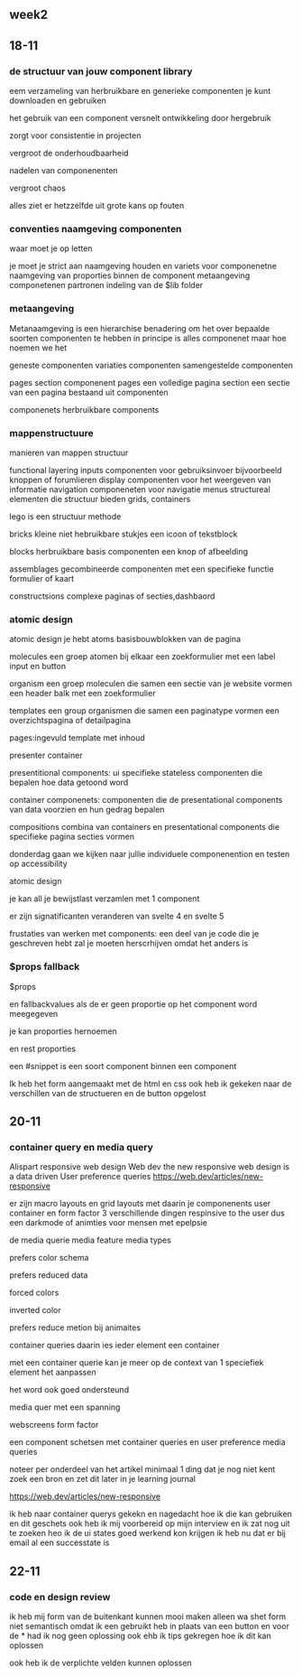 <h2 id="week1">week2</h2>
<section>
<h2>18-11</h2>
<h3>
de structuur van jouw component library</h3>
<p>

eem verzameling van herbruikbare en generieke componenten je kunt downloaden en gebruiken

het gebruik van een component versnelt ontwikkeling door hergebruik 

zorgt voor consistentie in projecten 

vergroot de onderhoudbaarheid 

nadelen van componenenten 

vergroot chaos 

alles ziet er hetzzelfde uit
grote kans op fouten
</p>


<h3>conventies naamgeving componenten</h2>

<p>




waar moet je op letten

je moet je strict aan naamgeving houden en variets voor componenetne
naamgeving van proporties binnen de component
metaangeving componetenen partronen 
indeling van de $lib folder



</p>


<p>
<h3>metaangeving</h3>
Metanaamgeving is een hierarchise benadering om het over bepaalde soorten componenten te hebben
in principe is alles componenet maar hoe noemen we het

geneste componenten
variaties componenten
samengestelde  componenten


pages section componenent 
pages een volledige pagina
section een sectie van een pagina bestaand uit componenten

componenets herbruikbare components 


</p>

<h3>mappenstructuure</h3>
<p>


manieren van mappen structuur

functional layering
inputs componenten voor gebruiksinvoer bijvoorbeeld knoppen of forumlieren
display  componenten voor het weergeven van informatie
navigation componeneten voor navigatie menus 
structureal elementen die structuur bieden grids, containers 

lego is een structuur methode

bricks kleine niet hebruikbare stukjes een icoon of tekstblock

blocks herbruikbare basis componenten een knop of afbeelding

assemblages gecombineerde componenten met een specifieke functie formulier of kaart

constructsions complexe paginas of secties,dashbaord 


</p>

<h3>atomic design</h3>
<p>

atomic design
je hebt atoms basisbouwblokken van de pagina 

molecules een groep atomen bij elkaar 
een zoekformulier met een label input en button

organism een groep moleculen die samen een sectie van je website vormen een header balk met een zoekformulier

templates een group organismen die samen een paginatype vormen een overzichtspagina of detailpagina

pages:ingevuld template met inhoud  

presenter container 

presentitional components: ui specifieke stateless componenten die bepalen hoe data getoond word 

container componenets: componenten die de presentational components van data voorzien en hun gedrag bepalen

compositions combina van containers en presentational components die specifieke pagina secties vormen 

donderdag gaan we kijken naar jullie individuele componenention en testen op accessibility 
</p>


<p>
atomic design

je kan all je bewijstlast verzamlen met 1 component


er zijn signatificanten veranderen van svelte 4 en svelte 5

frustaties van werken met components: een deel van je code die je geschreven hebt zal je moeten herscrhijven omdat het anders is 



</p>

<h3>$props fallback</h3>
<p>
$props

en fallbackvalues als de er geen proportie op het component word meegegeven

je kan proporties hernoemen 

en rest proporties 

een #snippet is een soort component binnen een component 


</p>
</section>

<section>
Ik heb het form aangemaakt met de html  en css ook heb ik gekeken naar de verschillen van de structueren 
en de button opgelost 




<section>
<h2>20-11</h2>
<h3>container query en media query</h3>
<p>

Alispart responsive web design
Web dev the new responsive web design is a data driven
User preference queries
https://web.dev/articles/new-responsive

er zijn macro layouts en grid layouts met daarin je componenents
user container en form factor 3 verschillende dingen
respinsive to the user dus een darkmode of animties voor mensen met epelpsie

de media querie
media feature
media types



</p>

<p>
prefers color schema

prefers reduced data

forced colors

inverted color 

prefers reduce metion bij animaites 

container queries daarin ies ieder element een container 



met een container querie kan je meer op de context van 1 speciefiek element het aanpassen

het word ook goed ondersteund 

media quer met een spanning 

webscreens form factor 

een component schetsen met container queries en user preference media queries 

noteer per onderdeel van het artikel minimaal 1 ding dat je nog niet kent zoek een bron 
en zet dit later in je learning journal

https://web.dev/articles/new-responsive 

</p>

</section>

<section>
<p>

ik heb naar container querys gekekn en nagedacht hoe ik die kan gebruiken en dit geschets ook heb ik mij voorbereid op mijn interview en ik zat nog uit te zoeken heo ik de ui states goed werkend kon krijgen 
ik heb nu dat er bij email al een successtate is
</section>


<section>
<h2>22-11</h2>
<h3>code en design review</h3>
<p> ik heb mij form van de buitenkant kunnen mooi maken alleen wa shet form niet semantisch omdat ik een <a> gebruikt heb in plaats van een button en voor de * had ik nog geen oplossing ook ehb ik tips gekregen hoe ik dit kan oplossen

ook heb ik de verplichte velden kunnen oplossen 